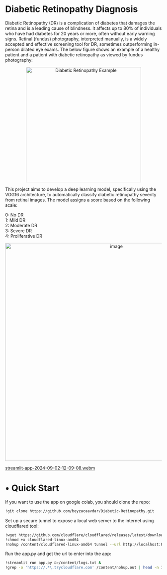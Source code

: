 # Diabetic Retinopathy Diagnosis
Diabetic Retinopathy (DR) is a complication of diabetes that damages the retina and is a leading cause of blindness. It affects up to 80% of individuals who have had diabetes for 20 years or more, often without early warning signs. Retinal (fundus) photography, interpreted manually, is a widely accepted and effective screening tool for DR, sometimes outperforming in-person dilated eye exams. The below figure shows an example of a healthy patient and a patient with diabetic retinopathy as viewed by fundus photography:
<p align="center">
  <img src="https://github.com/user-attachments/assets/c9c869c1-be1c-41a7-ae13-187c84be9714" alt="Diabetic Retinopathy Example" alt="image" width="370"/>
</p>

This project aims to develop a deep learning model, specifically using the VGG16 architecture, to automatically classify diabetic retinopathy severity from retinal images. The model assigns a score based on the following scale:

0: No DR \
1: Mild DR \
2: Moderate DR \
3: Severe DR \
4: Proliferative DR 
<p align="center">
<img src="https://github.com/user-attachments/assets/25744839-c665-40ee-8b13-4755af95160f" alt="image" width="700"/>
</p>

[streamlit-app-2024-09-02-12-09-08.webm](https://github.com/user-attachments/assets/0c39d2a3-baea-4770-91fa-a39fc5a933e1)



# • Quick Start
If you want to use the app on google colab, you should clone the repo: 
```bash
!git clone https://github.com/beyzacaavdar/Diabetic-Retinopathy.git 
```
Set up a secure tunnel to expose a local web server to the internet using cloudflared tool: 
```bash
!wget https://github.com/cloudflare/cloudflared/releases/latest/download/cloudflared-linux-amd64 
!chmod +x cloudflared-linux-amd64 
!nohup /content/cloudflared-linux-amd64 tunnel --url http://localhost:8501 & 
```

Run the app.py and get the url to enter into the app: 
```bash
!streamlit run app.py &>/content/logs.txt & 
!grep -o 'https://.*\.trycloudflare.com' /content/nohup.out | head -n 1 | xargs -I {} echo "Your tunnel url {}" 
```
